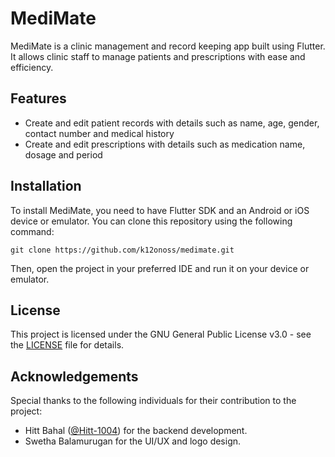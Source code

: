 # MediMate

MediMate is a clinic management and record keeping app built using Flutter. It allows clinic staff to manage patients and prescriptions with ease and efficiency.

## Features

- Create and edit patient records with details such as name, age, gender, contact number and medical history
- Create and edit prescriptions with details such as medication name, dosage and period

## Installation

To install MediMate, you need to have Flutter SDK and an Android or iOS device or emulator. You can clone this repository using the following command:

`git clone https://github.com/k12onoss/medimate.git`

Then, open the project in your preferred IDE and run it on your device or emulator.

## License

This project is licensed under the GNU General Public License v3.0 - see the [LICENSE](LICENSE) file for details.

## Acknowledgements

Special thanks to the following individuals for their contribution to the project:

- Hitt Bahal ([@Hitt-1004](https://github.com/Hitt-1004)) for the backend development.
- Swetha Balamurugan for the UI/UX and logo design.
